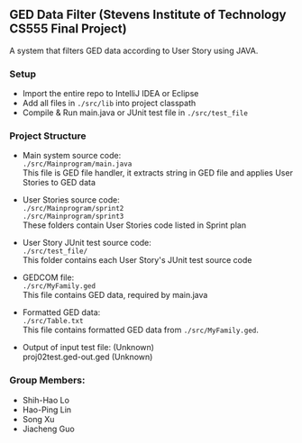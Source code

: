 ## GED Data Filter (Stevens Institute of Technology CS555 Final Project)

A system that filters GED data according to User Story using JAVA.

### Setup

* Import the entire repo to IntelliJ IDEA or Eclipse
* Add all files in `./src/lib` into project classpath
* Compile & Run main.java or JUnit test file in `./src/test_file`

### Project Structure

* Main system source code: <br>
  `./src/Mainprogram/main.java` <br>
  This file is GED file handler, it extracts string in GED file and applies User Stories to GED data <br>
* User Stories source code: <br>
  `./src/Mainprogram/sprint2` <br>
  `./src/Mainprogram/sprint3` <br>
  These folders contain User Stories code listed in Sprint plan<br>
* User Story JUnit test source code: <br>
  `./src/test_file/` <br>
  This folder contains each User Story's JUnit test source code <br>
* GEDCOM file:<br>
  `./src/MyFamily.ged` <br>
  This file contains GED data, required by main.java <br>
* Formatted GED data: <br>
  `./src/Table.txt` <br>
  This file contains formatted GED data from `./src/MyFamily.ged`. <br>
  
* Output of input test file: (Unknown) <br>
  proj02test.ged-out.ged  (Unknown) <br>

### Group Members:
* Shih-Hao Lo
* Hao-Ping Lin
* Song Xu
* Jiacheng Guo
